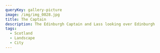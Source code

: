 ```yaml
---
queryKey: gallery-picture
image: /img/img_0028.jpg
title: The Captain
description: The Edinburgh Captain and Lass looking over Edinburgh
tags:
  - Scotland
  - Landscape
  - City
---
```

